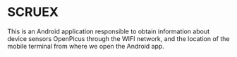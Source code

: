 SCRUEX
======
This is an Android application responsible to obtain information about device sensors OpenPicus through the WIFI network, and the location of the mobile terminal from where we open the Android app.
